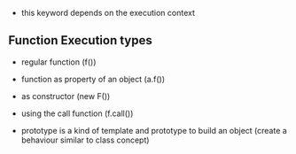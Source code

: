 - this keyword depends on the execution context

## Function Execution types
 
- regular function (f())
- function as property of an object (a.f())
- as constructor (new F())
- using the call function (f.call())

- prototype is a kind of template and prototype to build an object (create a behaviour similar to class concept)

